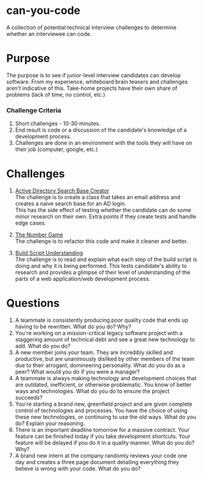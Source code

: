 # can-you-code
A collection of potential technical interview challenges to determine whether an interviewee can code.

# Purpose
The purpose is to see if junior-level interview candidates can develop software. From my experience, whiteboard brain teasers and challenges aren't indicative of this. Take-home projects have their own share of problems (lack of time, no control, etc.)

### Challenge Criteria
1. Short challenges - 10-30 minutes.
2. End result is code or a discussion of the candidate's knowledge of a development process.
3. Challenges are done in an environment with the tools they will have on their job (computer, google, etc.)

# Challenges
1. [Active Directory Search Base Creator](https://gist.github.com/JGefroh/04872f8648b7712051b2)  
The challenge is to create a class that takes an email address and creates a naive search base for an AD login.  
This has the side effect of testing whether the candidate can do some minor research on their own.
Extra points if they create tests and handle edge cases.

2. [The Number Game](https://gist.github.com/JGefroh/111fc6ca61db239ddd54)  
The challenge is to refactor this code and make it cleaner and better.

3. [Build Script Understanding](https://gist.github.com/JGefroh/3cbfd2f6058c14f8350d)  
The challenge is to read and explain what each step of the build script is doing and why it is being performed. This tests candidate's ability to research and provides a glimpse of their level of understanding of the parts of a web application/web development process.


# Questions
1. A teammate is consistently producing poor quality code that ends up having to be rewritten. What do you do? Why?
2. You're working on a mission-critical legacy software project with a staggering amount of technical debt and see a great new technology to add. What do you do?
3. A new member joins your team. They are incredibly skilled and productive, but are unanimously disliked by other members of the team due to their arrogant, domineering personality. What do you do as a peer? What would you do if you were a manager?
4. A teammate is always making technology and development choices that are outdated, inefficient, or otherwise problematic. You know of better ways and technologies. What do you do to ensure the project succeeds?
5. You're starting a brand new, greenfield project and are given complete control of technologies and processes. You have the choice of using these new technologies, or continuing to use the old ways. What do you do? Explain your reasoning.
6. There is an important deadline tomorrow for a massive contract. Your feature can be finished today if you take development shortcuts. Your feature will be delayed if you do it in a quality manner. What do you do? Why?
7. A brand new intern at the company randomly reviews your code one day and creates a three page document detailing everything they believe is wrong with your code. What do you do?
